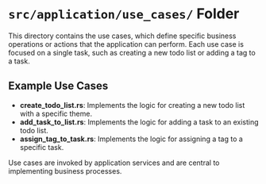 # `src/application/use_cases/` Folder

This directory contains the use cases, which define specific business operations or actions that the application can perform. Each use case is focused on a single task, such as creating a new todo list or adding a tag to a task.

## Example Use Cases

- **create_todo_list.rs**: Implements the logic for creating a new todo list with a specific theme.
- **add_task_to_list.rs**: Implements the logic for adding a task to an existing todo list.
- **assign_tag_to_task.rs**: Implements the logic for assigning a tag to a specific task.

Use cases are invoked by application services and are central to implementing business processes.
